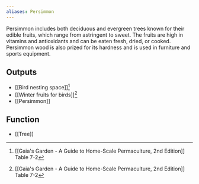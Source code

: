 ```yaml
---
aliases: Persimmon
---
```

Persimmon includes both deciduous and evergreen trees known for their edible fruits, which range from astringent to sweet. The fruits are high in vitamins and antioxidants and can be eaten fresh, dried, or cooked. Persimmon wood is also prized for its hardness and is used in furniture and sports equipment.
## Outputs
- [[Bird nesting space]][^1]
- [[Winter fruits for birds]][^1]
- [[Persimmon]]

## Function
- [[Tree]]

[^1]: [[Gaia's Garden - A Guide to Home-Scale Permaculture, 2nd Edition]] Table 7-2